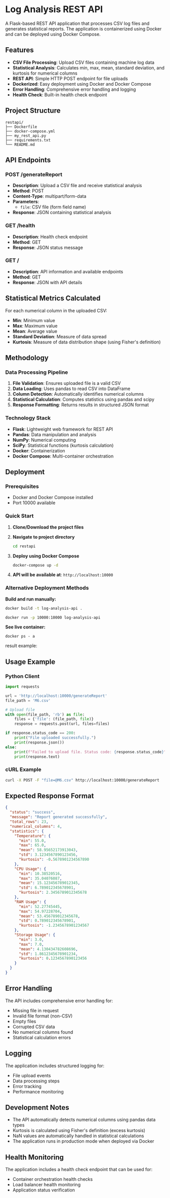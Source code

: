 # Log Analysis REST API

A Flask-based REST API application that processes CSV log files and generates statistical reports. The application is containerized using Docker and can be deployed using Docker Compose.

## Features

- **CSV File Processing**: Upload CSV files containing machine log data
- **Statistical Analysis**: Calculates min, max, mean, standard deviation, and kurtosis for numerical columns
- **REST API**: Simple HTTP POST endpoint for file uploads
- **Dockerized**: Easy deployment using Docker and Docker Compose
- **Error Handling**: Comprehensive error handling and logging
- **Health Check**: Built-in health check endpoint

## Project Structure

```
restapi/
├── Dockerfile
├── docker-compose.yml
├── my_rest_api.py
├── requirements.txt
└── README.md
```

## API Endpoints

### POST /generateReport
- **Description**: Upload a CSV file and receive statistical analysis
- **Method**: POST
- **Content-Type**: multipart/form-data
- **Parameters**: 
  - `file`: CSV file (form field name)
- **Response**: JSON containing statistical analysis

### GET /health
- **Description**: Health check endpoint
- **Method**: GET
- **Response**: JSON status message

### GET /
- **Description**: API information and available endpoints
- **Method**: GET
- **Response**: JSON with API details

## Statistical Metrics Calculated

For each numerical column in the uploaded CSV:
- **Min**: Minimum value
- **Max**: Maximum value  
- **Mean**: Average value
- **Standard Deviation**: Measure of data spread
- **Kurtosis**: Measure of data distribution shape (using Fisher's definition)

## Methodology

### Data Processing Pipeline
1. **File Validation**: Ensures uploaded file is a valid CSV
2. **Data Loading**: Uses pandas to read CSV into DataFrame
3. **Column Detection**: Automatically identifies numerical columns
4. **Statistical Calculation**: Computes statistics using pandas and scipy
5. **Response Formatting**: Returns results in structured JSON format

### Technology Stack
- **Flask**: Lightweight web framework for REST API
- **Pandas**: Data manipulation and analysis
- **NumPy**: Numerical computing
- **SciPy**: Statistical functions (kurtosis calculation)
- **Docker**: Containerization
- **Docker Compose**: Multi-container orchestration

## Deployment

### Prerequisites
- Docker and Docker Compose installed
- Port 10000 available

### Quick Start

1. **Clone/Download the project files**

2. **Navigate to project directory**
   ```bash
   cd restapi
   ```

3. **Deploy using Docker Compose**
   ```bash
   docker-compose up -d
   ```

4. **API will be available at**: `http://localhost:10000`

### Alternative Deployment Methods

**Build and run manually:**
```bash
docker build -t log-analysis-api .

docker run -p 10000:10000 log-analysis-api
```

**See live container:**
```
docker ps - a
```
result example: 


## Usage Example

### Python Client
```python
import requests

url = 'http://localhost:10000/generateReport'
file_path = 'M6.csv'

# Upload file
with open(file_path, 'rb') as file:
    files = {'file': (file_path, file)}
    response = requests.post(url, files=files)

if response.status_code == 200:
    print("File uploaded successfully.")
    print(response.json())
else:
    print(f"Failed to upload file. Status code: {response.status_code}")
    print(response.text)
```

### cURL Example
```bash
curl -X POST -F "file=@M6.csv" http://localhost:10000/generateReport
```

## Expected Response Format

```json
{
  "status": "success",
  "message": "Report generated successfully",
  "total_rows": 23,
  "numerical_columns": 4,
  "statistics": {
    "Temperature": {
      "min": 55.0,
      "max": 65.0,
      "mean": 58.95652173913043,
      "std": 3.1234567890123456,
      "kurtosis": -0.5678901234567890
    },
    "CPU Usage": {
      "min": 10.38520516,
      "max": 35.04076087,
      "mean": 15.123456789012345,
      "std": 6.789012345678901,
      "kurtosis": 2.3456789012345678
    },
    "RAM Usage": {
      "min": 52.27745445,
      "max": 54.97228704,
      "mean": 53.456789012345678,
      "std": 0.789012345678901,
      "kurtosis": -1.2345678901234567
    },
    "Storage Usage": {
      "min": 3.0,
      "max": 7.0,
      "mean": 4.130434782608696,
      "std": 1.8612345678901234,
      "kurtosis": 0.1234567890123456
    }
  }
}
```

## Error Handling

The API includes comprehensive error handling for:
- Missing file in request
- Invalid file format (non-CSV)
- Empty files
- Corrupted CSV data
- No numerical columns found
- Statistical calculation errors

## Logging

The application includes structured logging for:
- File upload events
- Data processing steps
- Error tracking
- Performance monitoring

## Development Notes

- The API automatically detects numerical columns using pandas data types
- Kurtosis is calculated using Fisher's definition (excess kurtosis)
- NaN values are automatically handled in statistical calculations
- The application runs in production mode when deployed via Docker

## Health Monitoring

The application includes a health check endpoint that can be used for:
- Container orchestration health checks
- Load balancer health monitoring  
- Application status verification